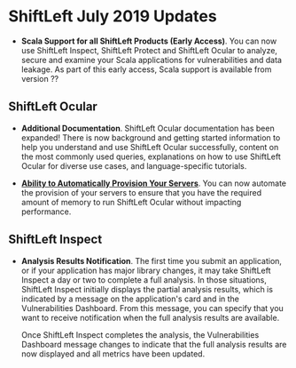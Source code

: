 # ShiftLeft July 2019 Updates

* **Scala Support for all ShiftLeft Products (Early Access)**. You can now use ShiftLeft Inspect, ShiftLeft Protect and ShiftLeft Ocular to analyze, secure and examine your Scala applications for vulnerabilities and data leakage. As part of this early access, Scala support is available from version ??

## ShiftLeft Ocular

* **Additional Documentation**. ShiftLeft Ocular documentation has been expanded! There is now background and getting started information to help you understand and use ShiftLeft Ocular successfully, content on the most commonly used queries, explanations on how to use ShiftLeft Ocular for diverse use cases, and language-specific tutorials.

* **[Ability to Automatically Provision Your Servers](../using-ocular/about/ocular-memory-size.md)**. You can now automate the provision of your servers to ensure that you have the required amount of memory to run ShiftLeft Ocular without impacting performance.
      
## ShiftLeft Inspect

* **Analysis Results Notification**. The first time you submit an application, or if your application has major library changes, it may take ShiftLeft Inspect a day or two to complete a full analysis. In those situations, ShiftLeft Inspect initially displays the partial analysis results, which is indicated by a message on the application's card and in the Vulnerabilities Dashboard. From this message, you can specify that you want to receive notification when the full analysis results are available.

   Once ShiftLeft Inspect completes the analysis, the Vulnerabilities Dashboard message changes to indicate that the full  analysis results are now displayed and all metrics have been updated.
